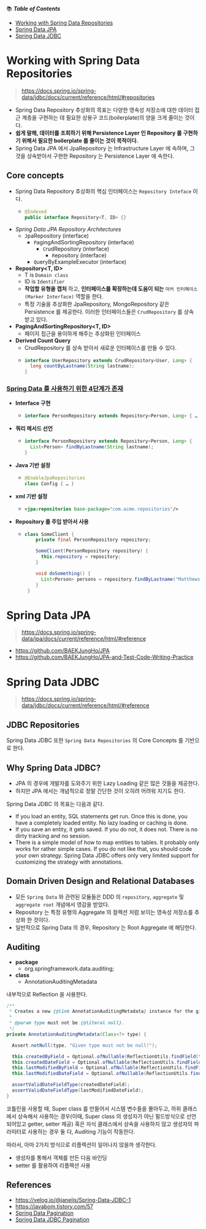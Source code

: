 📚 ___Table of Contents___

- [Working with Spring Data Repositories](https://github.com/BAEKJungHo/spring-data#working-with-spring-data-repositories)
- [Spring Data JPA](https://github.com/BAEKJungHo/spring-data#spring-data-jpa)
- [Spring Data JDBC](https://github.com/BAEKJungHo/spring-data#spring-data-jdbc)

# Working with Spring Data Repositories

> https://docs.spring.io/spring-data/jdbc/docs/current/reference/html/#repositories

- Spring Data Repository 추상화의 목표는 다양한 영속성 저장소에 대한 데이터 접근 계층을 구현하는 데 필요한 상용구 코드(boilerplate)의 양을 크게 줄이는 것이다.
- __쉽게 말해, 데이터를 조회하기 위해 Persistence Layer 인 Repository 를 구현하기 위해서 필요한 boilerplate 를 줄이는 것이 목적이다.__
- Spring Data JPA 에서 JpaRepository 는 Infrastructure Layer 에 속하며, 그것을 상속받아서 구현한 Repository 는 Persistence Layer 에 속한다.

## Core concepts

- Spring Data Repository 추상화의 핵심 인터페이스는 `Repository Inteface` 이다.
  - ```java
    @Indexed
    public interface Repository<T, ID> {}
    ```
- _Spring Data JPA Repository Architectures_
  - `J`paRepository (interface)
    - `P`agingAndSortingRepository (interface)
      - `C`rudRepository (interface)
        - `R`epository (interface)
    - `Q`ueryByExampleExecutor (interface)
- __Repository<T, ID>__
  - T is `Domain class`
  - ID is `Identifier`
  - __작업할 유형을 캡처__ 하고, __인터페이스를 확장하는데 도움이 되는__ `마커 인터페이스(Marker Interface)` 역할을 한다.
  - 특정 기술을 추상화한 JpaRepository, MongoRepository 같은 Persistence 를 제공한다. 이러한 인터페이스들은 `CrudRepository` 를 상속 받고 있다. 
- __PagingAndSortingRepository<T, ID>__
  - 페이지 접근을 용이하게 해주는 추상화된 인터페이스
- __Derived Count Query__
  - CrudRepository 를 상속 받아서 새로운 인터페이스를 만들 수 있다.
  - ```java
    interface UserRepository extends CrudRepository<User, Long> {
      long countByLastname(String lastname);
    }
    ```

### [Spring Data 를 사용하기 위한 4단계가 존재](https://docs.spring.io/spring-data/jdbc/docs/current/reference/html/#repositories.query-methods)

- __Interface 구현__
  - ```java
    interface PersonRepository extends Repository<Person, Long> { … }
    ```
- __쿼리 메서드 선언__
  - ```java
    interface PersonRepository extends Repository<Person, Long> {
      List<Person> findByLastname(String lastname);
    }
    ```
- __Java 기반 설정__
  - ```java
    @EnableJpaRepositories
    class Config { … }
    ```
- __xml 기반 설정__
  - ```xml
    <jpa:repositories base-package="com.acme.repositories"/>
    ```
- __Repository 를 주입 받아서 사용__
  - ```java
    class SomeClient {
        private final PersonRepository repository;

        SomeClient(PersonRepository repository) {
          this.repository = repository;
        }

        void doSomething() {
          List<Person> persons = repository.findByLastname("Matthews");
        }
     }
     ```

# Spring Data JPA

> https://docs.spring.io/spring-data/jpa/docs/current/reference/html/#reference

- https://github.com/BAEKJungHo/JPA
- https://github.com/BAEKJungHo/JPA-and-Test-Code-Writing-Practice

# Spring Data JDBC

> https://docs.spring.io/spring-data/jdbc/docs/current/reference/html/#reference

## JDBC Repositories

Spring Data JDBC 또한 `Spring Data Repositories` 의 Core Concepts 를 기반으로 한다.

## Why Spring Data JDBC?

- JPA 의 경우에 개발자를 도와주기 위한 Lazy Loading 같은 많은 것들을 제공한다. 
- 하지만 JPA 에서는 개념적으로 정말 간단한 것이 오히려 어려워 지기도 한다.

Spring Data JDBC 의 목표는 다음과 같다.

- If you load an entity, SQL statements get run. Once this is done, you have a completely loaded entity. No lazy loading or caching is done.
- If you save an entity, it gets saved. If you do not, it does not. There is no dirty tracking and no session.
- There is a simple model of how to map entities to tables. It probably only works for rather simple cases. If you do not like that, you should code your own strategy. Spring Data JDBC offers only very limited support for customizing the strategy with annotations.

## Domain Driven Design and Relational Databases

- 모든 `Spring Data` 와 관련된 모듈들은 DDD 의 `repository`, `aggregate` 및 `aggregate root` 개념에서 영감을 받았다. 
- Repository 는 특정 유형의 Aggregate 의 컬렉션 처럼 보이는 영속성 저장소를 추상화 한 것이다.
- 일반적으로 Spring Data 의 경우, Repository 는 Root Aggregate 에 해당한다.

## Auditing

- __package__
  - org.springframework.data.auditing;
- __class__
  - AnnotationAuditingMetadata

내부적으로 Reflection 을 사용한다.

```java
/**
 * Creates a new {@link AnnotationAuditingMetadata} instance for the given type.
 *
 * @param type must not be {@literal null}.
 */
private AnnotationAuditingMetadata(Class<?> type) {

  Assert.notNull(type, "Given type must not be null!");

  this.createdByField = Optional.ofNullable(ReflectionUtils.findField(type, CREATED_BY_FILTER));
  this.createdDateField = Optional.ofNullable(ReflectionUtils.findField(type, CREATED_DATE_FILTER));
  this.lastModifiedByField = Optional.ofNullable(ReflectionUtils.findField(type, LAST_MODIFIED_BY_FILTER));
  this.lastModifiedDateField = Optional.ofNullable(ReflectionUtils.findField(type, LAST_MODIFIED_DATE_FILTER));

  assertValidDateFieldType(createdDateField);
  assertValidDateFieldType(lastModifiedDateField);
}
```

코틀린을 사용할 때, Super class 를 만들어서 시스템 변수들을 몰아두고, 하위 클래스에서 상속해서 사용하는 경우(이때, Super class 의 생성자가 아닌 필드방식으로 선언되어있고 getter, setter 제공)
혹은 자식 클래스에서 상속을 사용하지 않고 생성자의 파라미터로 사용하는 경우 둘 다, Auditing 기능이 작동한다.

따라서, 아마 2가지 방식으로 리플렉션이 일어나지 않을까 생각한다.

- 생성자를 통해서 객체를 만든 다음 바인딩
- setter 를 활용하여 리플렉션 사용

## References

- https://velog.io/@janeljs/Spring-Data-JDBC-1
- https://javabom.tistory.com/57
- [Spring Data Pagination](https://wonit.tistory.com/483)
- [Spring Data JDBC Pagination](https://javabydeveloper.com/spring-data-jdbc-pagination-and-sorting-example/)
